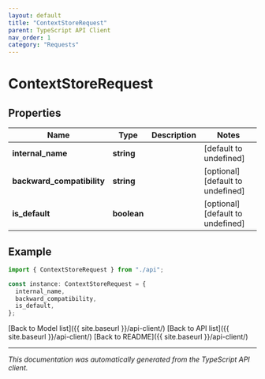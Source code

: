 ```yaml
---
layout: default
title: "ContextStoreRequest"
parent: TypeScript API Client
nav_order: 1
category: "Requests"
---
```


# ContextStoreRequest

## Properties

| Name                       | Type        | Description | Notes                             |
| -------------------------- | ----------- | ----------- | --------------------------------- |
| **internal_name**          | **string**  |             | [default to undefined]            |
| **backward_compatibility** | **string**  |             | [optional] [default to undefined] |
| **is_default**             | **boolean** |             | [optional] [default to undefined] |

## Example

```typescript
import { ContextStoreRequest } from "./api";

const instance: ContextStoreRequest = {
  internal_name,
  backward_compatibility,
  is_default,
};
```

[Back to Model list]({{ site.baseurl }}/api-client/) [Back to API list]({{ site.baseurl }}/api-client/) [Back to README]({{ site.baseurl }}/api-client/)

---

_This documentation was automatically generated from the TypeScript API client._
